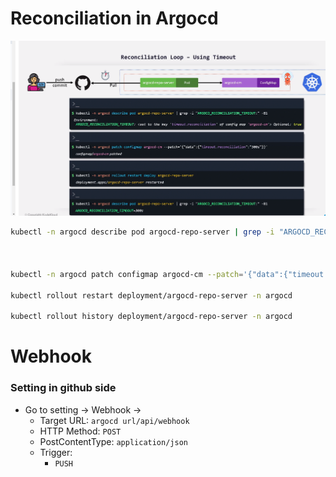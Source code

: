 # Reconciliation in Argocd

![alt text](image-12.png)
```sh
kubectl -n argocd describe pod argocd-repo-server | grep -i "ARGOCD_RECONCILIATION_TIMEOUT:" -B1



kubectl -n argocd patch configmap argocd-cm --patch='{"data":{"timeout.reconciliation":"60s"}}'

kubectl rollout restart deployment/argocd-repo-server -n argocd

kubectl rollout history deployment/argocd-repo-server -n argocd
```
# Webhook
### Setting in github side

- Go to setting -> Webhook ->
    - Target URL: `argocd url/api/webhook`
    - HTTP Method: `POST`
    - PostContentType: `application/json`
    - Trigger:
        - `PUSH`